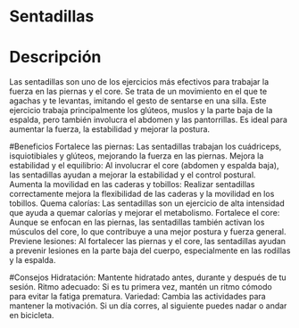 # Sentadillas

# Descripción 
Las sentadillas son uno de los ejercicios más efectivos para trabajar la fuerza en las piernas y el core. 
Se trata de un movimiento en el que te agachas y te levantas, imitando el gesto de sentarse en una silla. Este ejercicio trabaja principalmente los glúteos, muslos y la parte baja de la espalda, pero también involucra el abdomen y las pantorrillas.
Es ideal para aumentar la fuerza, la estabilidad y mejorar la postura.

#Beneficios
Fortalece las piernas: Las sentadillas trabajan los cuádriceps, isquiotibiales y glúteos, mejorando la fuerza en las piernas.
Mejora la estabilidad y el equilibrio: Al involucrar el core (abdomen y espalda baja), las sentadillas ayudan a mejorar la estabilidad y el control postural.
Aumenta la movilidad en las caderas y tobillos: Realizar sentadillas correctamente mejora la flexibilidad de las caderas y la movilidad en los tobillos.
Quema calorías: Las sentadillas son un ejercicio de alta intensidad que ayuda a quemar calorías y mejorar el metabolismo.
Fortalece el core: Aunque se enfocan en las piernas, las sentadillas también activan los músculos del core, lo que contribuye a una mejor postura y fuerza general.
Previene lesiones: Al fortalecer las piernas y el core, las sentadillas ayudan a prevenir lesiones en la parte baja del cuerpo, especialmente en las rodillas y la espalda.

#Consejos
Hidratación: Mantente hidratado antes, durante y después de tu sesión.
Ritmo adecuado: Si es tu primera vez, mantén un ritmo cómodo para evitar la fatiga prematura.
Variedad: Cambia las actividades para mantener la motivación. Si un día corres, al siguiente puedes nadar o andar en bicicleta.

